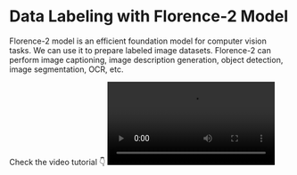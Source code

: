 # Data Labeling with Florence-2 Model

Florence-2 model is an efficient foundation model for computer vision tasks. We can use it to prepare labeled image datasets. Florence-2 can perform image captioning, image description generation, object detection, image segmentation, OCR, etc.

Check the video tutorial 👇
<video src="https://www.youtube.com/watch?v=R3r5P3j8Lnw" width="300" />
